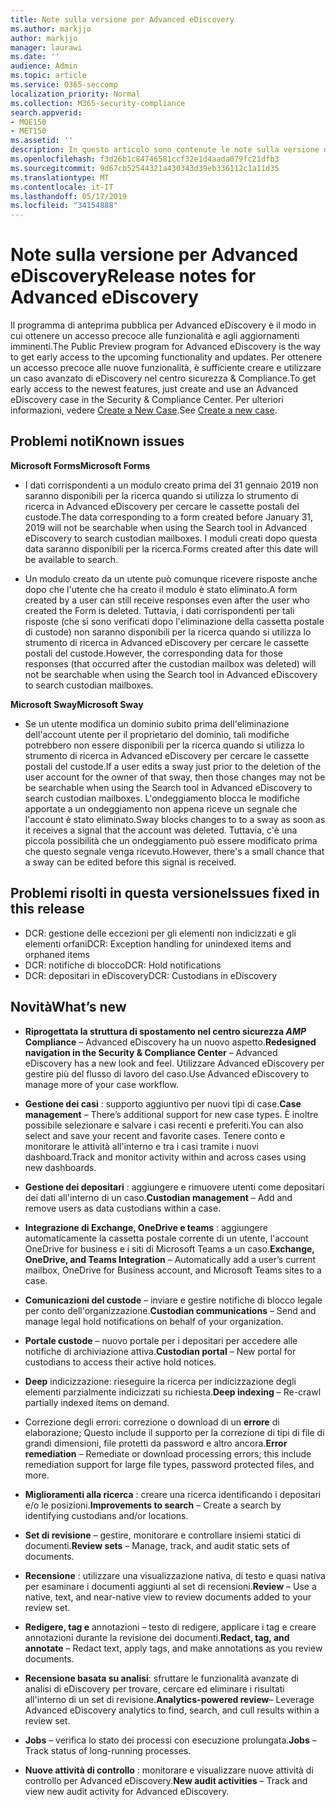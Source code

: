 ```yaml
---
title: Note sulla versione per Advanced eDiscovery
ms.author: markjjo
author: markjjo
manager: laurawi
ms.date: ''
audience: Admin
ms.topic: article
ms.service: O365-seccomp
localization_priority: Normal
ms.collection: M365-security-compliance
search.appverid:
- MOE150
- MET150
ms.assetid: ''
description: In questo articolo sono contenute le note sulla versione di Advanced eDiscovery.
ms.openlocfilehash: f3d26b1c84746581ccf32e1d4aada079fc21dfb3
ms.sourcegitcommit: 9d67cb52544321a430343d39eb336112c1a11d35
ms.translationtype: MT
ms.contentlocale: it-IT
ms.lasthandoff: 05/17/2019
ms.locfileid: "34154888"
---
```

# <a name="release-notes-for-advanced-ediscovery"></a><span data-ttu-id="2355b-103">Note sulla versione per Advanced eDiscovery</span><span class="sxs-lookup"><span data-stu-id="2355b-103">Release notes for Advanced eDiscovery</span></span>

<span data-ttu-id="2355b-104">Il programma di anteprima pubblica per Advanced eDiscovery è il modo in cui ottenere un accesso precoce alle funzionalità e agli aggiornamenti imminenti.</span><span class="sxs-lookup"><span data-stu-id="2355b-104">The Public Preview program for Advanced eDiscovery is the way to get early access to the upcoming functionality and updates.</span></span> <span data-ttu-id="2355b-105">Per ottenere un accesso precoce alle nuove funzionalità, è sufficiente creare e utilizzare un caso avanzato di eDiscovery nel centro sicurezza & Compliance.</span><span class="sxs-lookup"><span data-stu-id="2355b-105">To get early access to the newest features, just create and use an Advanced eDiscovery case in the Security & Compliance Center.</span></span> <span data-ttu-id="2355b-106">Per ulteriori informazioni, vedere [Create a New Case](create-new-ediscovery-case.md).</span><span class="sxs-lookup"><span data-stu-id="2355b-106">See [Create a new case](create-new-ediscovery-case.md).</span></span>

## <a name="known-issues"></a><span data-ttu-id="2355b-107">Problemi noti</span><span class="sxs-lookup"><span data-stu-id="2355b-107">Known issues</span></span>

<span data-ttu-id="2355b-108">**Microsoft Forms**</span><span class="sxs-lookup"><span data-stu-id="2355b-108">**Microsoft Forms**</span></span>

- <span data-ttu-id="2355b-109">I dati corrispondenti a un modulo creato prima del 31 gennaio 2019 non saranno disponibili per la ricerca quando si utilizza lo strumento di ricerca in Advanced eDiscovery per cercare le cassette postali del custode.</span><span class="sxs-lookup"><span data-stu-id="2355b-109">The data corresponding to a form created before January 31, 2019 will not be searchable when using the Search tool in Advanced eDiscovery to search custodian mailboxes.</span></span> <span data-ttu-id="2355b-110">I moduli creati dopo questa data saranno disponibili per la ricerca.</span><span class="sxs-lookup"><span data-stu-id="2355b-110">Forms created after this date will be available to search.</span></span>

- <span data-ttu-id="2355b-111">Un modulo creato da un utente può comunque ricevere risposte anche dopo che l'utente che ha creato il modulo è stato eliminato.</span><span class="sxs-lookup"><span data-stu-id="2355b-111">A form created by a user can still receive responses even after the user who created the Form is deleted.</span></span> <span data-ttu-id="2355b-112">Tuttavia, i dati corrispondenti per tali risposte (che si sono verificati dopo l'eliminazione della cassetta postale di custode) non saranno disponibili per la ricerca quando si utilizza lo strumento di ricerca in Advanced eDiscovery per cercare le cassette postali del custode.</span><span class="sxs-lookup"><span data-stu-id="2355b-112">However, the corresponding data for those responses (that occurred after the custodian mailbox was deleted) will not be searchable when using the Search tool in Advanced eDiscovery to search custodian mailboxes.</span></span>
 
<span data-ttu-id="2355b-113">**Microsoft Sway**</span><span class="sxs-lookup"><span data-stu-id="2355b-113">**Microsoft Sway**</span></span>

- <span data-ttu-id="2355b-114">Se un utente modifica un dominio subito prima dell'eliminazione dell'account utente per il proprietario del dominio, tali modifiche potrebbero non essere disponibili per la ricerca quando si utilizza lo strumento di ricerca in Advanced eDiscovery per cercare le cassette postali del custode.</span><span class="sxs-lookup"><span data-stu-id="2355b-114">If a user edits a sway just prior to the deletion of the user account for the owner of that sway, then those changes may not be be searchable when using the Search tool in Advanced eDiscovery to search custodian mailboxes.</span></span> <span data-ttu-id="2355b-115">L'ondeggiamento blocca le modifiche apportate a un ondeggiamento non appena riceve un segnale che l'account è stato eliminato.</span><span class="sxs-lookup"><span data-stu-id="2355b-115">Sway blocks changes to to a sway as soon as it receives a signal that the account was deleted.</span></span> <span data-ttu-id="2355b-116">Tuttavia, c'è una piccola possibilità che un ondeggiamento può essere modificato prima che questo segnale venga ricevuto.</span><span class="sxs-lookup"><span data-stu-id="2355b-116">However, there's a small chance that a sway can be edited before this signal is received.</span></span>

## <a name="issues-fixed-in-this-release"></a><span data-ttu-id="2355b-117">Problemi risolti in questa versione</span><span class="sxs-lookup"><span data-stu-id="2355b-117">Issues fixed in this release</span></span>

- <span data-ttu-id="2355b-118">DCR: gestione delle eccezioni per gli elementi non indicizzati e gli elementi orfani</span><span class="sxs-lookup"><span data-stu-id="2355b-118">DCR: Exception handling for unindexed items and orphaned items</span></span>
- <span data-ttu-id="2355b-119">DCR: notifiche di blocco</span><span class="sxs-lookup"><span data-stu-id="2355b-119">DCR: Hold notifications</span></span>
- <span data-ttu-id="2355b-120">DCR: depositari in eDiscovery</span><span class="sxs-lookup"><span data-stu-id="2355b-120">DCR: Custodians in eDiscovery</span></span>

## <a name="whats-new"></a><span data-ttu-id="2355b-121">Novità</span><span class="sxs-lookup"><span data-stu-id="2355b-121">What’s new</span></span>

- <span data-ttu-id="2355b-122">**Riprogettata la struttura di spostamento nel centro sicurezza _AMP_ Compliance** – Advanced eDiscovery ha un nuovo aspetto.</span><span class="sxs-lookup"><span data-stu-id="2355b-122">**Redesigned navigation in the Security & Compliance Center** – Advanced eDiscovery has a new look and feel.</span></span> <span data-ttu-id="2355b-123">Utilizzare Advanced eDiscovery per gestire più del flusso di lavoro del caso.</span><span class="sxs-lookup"><span data-stu-id="2355b-123">Use Advanced eDiscovery to manage more of your case workflow.</span></span>

- <span data-ttu-id="2355b-124">**Gestione dei casi** : supporto aggiuntivo per nuovi tipi di case.</span><span class="sxs-lookup"><span data-stu-id="2355b-124">**Case management** – There’s additional support for new case types.</span></span> <span data-ttu-id="2355b-125">È inoltre possibile selezionare e salvare i casi recenti e preferiti.</span><span class="sxs-lookup"><span data-stu-id="2355b-125">You can also select and save your recent and favorite cases.</span></span> <span data-ttu-id="2355b-126">Tenere conto e monitorare le attività all'interno e tra i casi tramite i nuovi dashboard.</span><span class="sxs-lookup"><span data-stu-id="2355b-126">Track and monitor activity within and across cases using new dashboards.</span></span>

- <span data-ttu-id="2355b-127">**Gestione dei depositari** : aggiungere e rimuovere utenti come depositari dei dati all'interno di un caso.</span><span class="sxs-lookup"><span data-stu-id="2355b-127">**Custodian management** – Add and remove users as data custodians within a case.</span></span>

- <span data-ttu-id="2355b-128">**Integrazione di Exchange, OneDrive e teams** : aggiungere automaticamente la cassetta postale corrente di un utente, l'account OneDrive for business e i siti di Microsoft Teams a un caso.</span><span class="sxs-lookup"><span data-stu-id="2355b-128">**Exchange, OneDrive, and Teams Integration** – Automatically add a user’s current mailbox, OneDrive for Business account, and Microsoft Teams sites to a case.</span></span> 

- <span data-ttu-id="2355b-129">**Comunicazioni del custode** – inviare e gestire notifiche di blocco legale per conto dell'organizzazione.</span><span class="sxs-lookup"><span data-stu-id="2355b-129">**Custodian communications** – Send and manage legal hold notifications on behalf of your organization.</span></span>

- <span data-ttu-id="2355b-130">**Portale custode** – nuovo portale per i depositari per accedere alle notifiche di archiviazione attiva.</span><span class="sxs-lookup"><span data-stu-id="2355b-130">**Custodian portal** – New portal for custodians to access their active hold notices.</span></span>

- <span data-ttu-id="2355b-131">**Deep** indicizzazione: rieseguire la ricerca per indicizzazione degli elementi parzialmente indicizzati su richiesta.</span><span class="sxs-lookup"><span data-stu-id="2355b-131">**Deep indexing** – Re-crawl partially indexed items on demand.</span></span>

- <span data-ttu-id="2355b-132">Correzione degli errori: correzione o download di un **errore** di elaborazione; Questo include il supporto per la correzione di tipi di file di grandi dimensioni, file protetti da password e altro ancora.</span><span class="sxs-lookup"><span data-stu-id="2355b-132">**Error remediation** – Remediate or download processing errors; this include remediation support for large file types, password protected files, and more.</span></span> 

- <span data-ttu-id="2355b-133">**Miglioramenti alla ricerca** : creare una ricerca identificando i depositari e/o le posizioni.</span><span class="sxs-lookup"><span data-stu-id="2355b-133">**Improvements to search** – Create a search by identifying custodians and/or locations.</span></span>

- <span data-ttu-id="2355b-134">**Set di revisione** – gestire, monitorare e controllare insiemi statici di documenti.</span><span class="sxs-lookup"><span data-stu-id="2355b-134">**Review sets** – Manage, track, and audit static sets of documents.</span></span>

- <span data-ttu-id="2355b-135">**Recensione** : utilizzare una visualizzazione nativa, di testo e quasi nativa per esaminare i documenti aggiunti al set di recensioni.</span><span class="sxs-lookup"><span data-stu-id="2355b-135">**Review** – Use a native, text, and near-native view to review documents added to your review set.</span></span>

- <span data-ttu-id="2355b-136">**Redigere, tag e** annotazioni – testo di redigere, applicare i tag e creare annotazioni durante la revisione dei documenti.</span><span class="sxs-lookup"><span data-stu-id="2355b-136">**Redact, tag, and annotate** – Redact text, apply tags, and make annotations as you review documents.</span></span>
  
- <span data-ttu-id="2355b-137">**Recensione basata su analisi**: sfruttare le funzionalità avanzate di analisi di eDiscovery per trovare, cercare ed eliminare i risultati all'interno di un set di revisione.</span><span class="sxs-lookup"><span data-stu-id="2355b-137">**Analytics-powered review**– Leverage Advanced eDiscovery analytics to find, search, and cull results within a review set.</span></span>

- <span data-ttu-id="2355b-138">**Jobs** – verifica lo stato dei processi con esecuzione prolungata.</span><span class="sxs-lookup"><span data-stu-id="2355b-138">**Jobs** – Track status of long-running processes.</span></span>

- <span data-ttu-id="2355b-139">**Nuove attività di controllo** : monitorare e visualizzare nuove attività di controllo per Advanced eDiscovery.</span><span class="sxs-lookup"><span data-stu-id="2355b-139">**New audit activities** – Track and view new audit activity for Advanced eDiscovery.</span></span>
